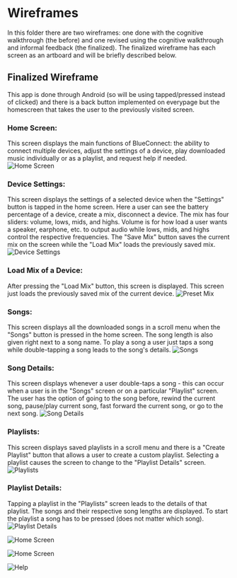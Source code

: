 # Wireframes

In this folder there are two wireframes: one done with the cognitive walkthrough (the before) and one revised using the cognitive walkthrough and informal feedback (the finalized). The finalized wireframe has each screen as an artboard and will be briefly described below.

## Finalized Wireframe
This app is done through Android (so will be using tapped/pressed instead of clicked) and there is a back button implemented on everypage but the homescreen that takes the user to the previously visited screen.

### Home Screen:
This screen displays the main functions of BlueConnect: the ability to connect multiple devices, adjust the settings of a device, play downloaded music individually or as a playlist, and request help if needed.
![Home Screen](../wireframes/BlueConnect_Artboard1.png)

### Device Settings:
This screen displays the settings of a selected device when the "Settings" button is tapped in the home screen. Here a user can see the battery percentage of a device, create a mix, disconnect a device. The mix has four sliders: volume, lows, mids, and highs. Volume is for how load a user wants a speaker, earphone, etc. to output audio while lows, mids, and highs control the respective frequencies. The "Save Mix" button saves the current mix on the screen while the "Load Mix" loads the previously saved mix.
![Device Settings](../wireframes/BlueConnect_Artboard2.png)

### Load Mix of a Device:
After pressing the "Load Mix" button, this screen is displayed. This screen just loads the previously saved mix of the current device.
![Preset Mix](../wireframes/BlueConnect_Artboard5.png)

### Songs:
This screen displays all the downloaded songs in a scroll menu when the "Songs" button is pressed in the home screen. The song length is also given right next to a song name. To play a song a user just taps a song while double-tapping a song leads to the song's details. 
![Songs](../wireframes/BlueConnect_Artboard3.png)

### Song Details:
This screen displays whenever a user double-taps a song - this can occur when a user is in the "Songs" screen or on a particular "Playlist" screen. The user has the option of going to the song before, rewind the current song, pause/play current song, fast forward the current song, or go to the next song.
![Song Details](../wireframes/BlueConnect_Artboard4.png)

### Playlists:
This screen displays saved playlists in a scroll menu and there is a "Create Playlist" button that allows a user to create a custom playlist.
Selecting a playlist causes the screen to change to the "Playlist Details" screen.
![Playlists](../wireframes/BlueConnect_Artboard6.png)

### Playlist Details:
Tapping a playlist in the "Playlists" screen leads to the details of that playlist. The songs and their respective song lengths are displayed. To start the playlist a song has to be pressed (does not matter which song).
![Playlist Details](../wireframes/BlueConnect_Artboard7.png)



![Home Screen](../wireframes/BlueConnect_Artboard9.png)

![Home Screen](../wireframes/BlueConnect_Artboard10.png)

![Help](../wireframes/BlueConnect_Artboard8.png)
